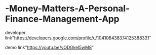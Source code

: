 # -Money-Matters-A-Personal-Finance-Management-App

developer link"https://developers.google.com/profile/u/104108438374125388331"

demo link"https://youtu.be/vODGkeI5wM8"
